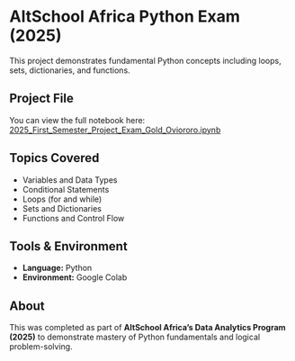 # AltSchool Africa Python Exam (2025)

This project demonstrates fundamental Python concepts including loops, sets, dictionaries, and functions.

## Project File
You can view the full notebook here:  
[2025_First_Semester_Project_Exam_Gold_Oviororo.ipynb](https://github.com/lovelyigho/Python-Portfolio/blob/main/AltSchool_Python_Exam/2025_First_Semester_Project_Exam_Gold_Oviororo.ipynb)

## Topics Covered
- Variables and Data Types  
- Conditional Statements  
- Loops (for and while)  
- Sets and Dictionaries  
- Functions and Control Flow  

## Tools & Environment
- **Language:** Python 
- **Environment:** Google Colab  

## About
This was completed as part of **AltSchool Africa’s Data Analytics Program (2025)** to demonstrate mastery of Python fundamentals and logical problem-solving.
